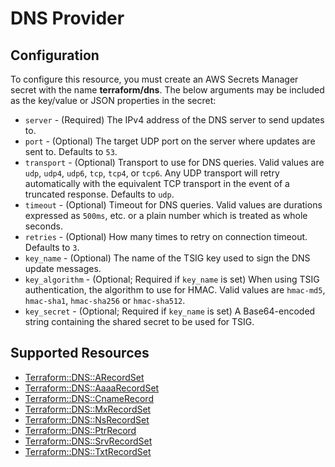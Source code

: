 # DNS Provider

## Configuration

To configure this resource, you must create an AWS Secrets Manager secret with the name **terraform/dns**. The below arguments may be included as the key/value or JSON properties in the secret:

* `server` - (Required) The IPv4 address of the DNS server to send updates to.
* `port` - (Optional) The target UDP port on the server where updates are sent to. Defaults to `53`.
* `transport` - (Optional) Transport to use for DNS queries. Valid values are `udp`, `udp4`, `udp6`, `tcp`, `tcp4`, or `tcp6`. Any UDP transport will retry automatically with the equivalent TCP transport in the event of a truncated response. Defaults to `udp`.
* `timeout` - (Optional) Timeout for DNS queries. Valid values are durations expressed as `500ms`, etc. or a plain number which is treated as whole seconds.
* `retries` - (Optional) How many times to retry on connection timeout. Defaults to `3`.
* `key_name` - (Optional) The name of the TSIG key used to sign the DNS update messages.
* `key_algorithm` - (Optional; Required if `key_name` is set) When using TSIG authentication, the algorithm to use for HMAC. Valid values are `hmac-md5`, `hmac-sha1`, `hmac-sha256` or `hmac-sha512`.
* `key_secret` - (Optional; Required if `key_name` is set)
    A Base64-encoded string containing the shared secret to be used for TSIG.


## Supported Resources

* [Terraform::DNS::ARecordSet](../resources/dns/Terraform-DNS-ARecordSet/docs/README.md)
* [Terraform::DNS::AaaaRecordSet](../resources/dns/Terraform-DNS-AaaaRecordSet/docs/README.md)
* [Terraform::DNS::CnameRecord](../resources/dns/Terraform-DNS-CnameRecord/docs/README.md)
* [Terraform::DNS::MxRecordSet](../resources/dns/Terraform-DNS-MxRecordSet/docs/README.md)
* [Terraform::DNS::NsRecordSet](../resources/dns/Terraform-DNS-NsRecordSet/docs/README.md)
* [Terraform::DNS::PtrRecord](../resources/dns/Terraform-DNS-PtrRecord/docs/README.md)
* [Terraform::DNS::SrvRecordSet](../resources/dns/Terraform-DNS-SrvRecordSet/docs/README.md)
* [Terraform::DNS::TxtRecordSet](../resources/dns/Terraform-DNS-TxtRecordSet/docs/README.md)